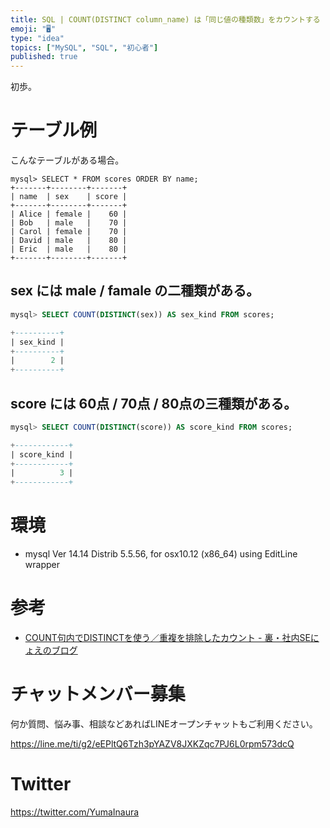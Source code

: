 ```yaml
---
title: SQL | COUNT(DISTINCT column_name) は「同じ値の種類数」をカウントする
emoji: "🖥"
type: "idea"
topics: ["MySQL", "SQL", "初心者"]
published: true
---
```


初歩。

# テーブル例

こんなテーブルがある場合。


```
mysql> SELECT * FROM scores ORDER BY name;
+-------+--------+-------+
| name  | sex    | score |
+-------+--------+-------+
| Alice | female |    60 |
| Bob   | male   |    70 |
| Carol | female |    70 |
| David | male   |    80 |
| Eric  | male   |    80 |
+-------+--------+-------+
```

## sex には male / famale の二種類がある。

```sql
mysql> SELECT COUNT(DISTINCT(sex)) AS sex_kind FROM scores;

+----------+
| sex_kind |
+----------+
|        2 |
+----------+
```

## score には 60点 / 70点 / 80点の三種類がある。

```sql
mysql> SELECT COUNT(DISTINCT(score)) AS score_kind FROM scores;

+------------+
| score_kind |
+------------+
|          3 |
+------------+
```

# 環境

- mysql  Ver 14.14 Distrib 5.5.56, for osx10.12 (x86_64) using  EditLine wrapper

# 参考

- [COUNT句内でDISTINCTを使う／重複を排除したカウント - 裏・社内SEにょえのブログ](http://d.hatena.ne.jp/nyoe3/20100313/1268468670)








<!-- Update From Qiita API -->

# チャットメンバー募集


何か質問、悩み事、相談などあればLINEオープンチャットもご利用ください。

https://line.me/ti/g2/eEPltQ6Tzh3pYAZV8JXKZqc7PJ6L0rpm573dcQ





# Twitter


https://twitter.com/YumaInaura


<!-- Update From Qiita API -->


